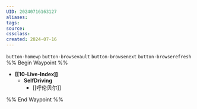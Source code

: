 ```yaml
---
UID: 20240716163127 
aliases: 
tags: 
source: 
cssclass: 
created: 2024-07-16
---
```

`button-homewp` `button-browsevault` `button-browsenext` `button-browserefresh` 
%% Begin Waypoint %%
- **[[10-Live-Index]]**
	- **SelfDriving**
		- [[呼伦贝尔]]

%% End Waypoint %%